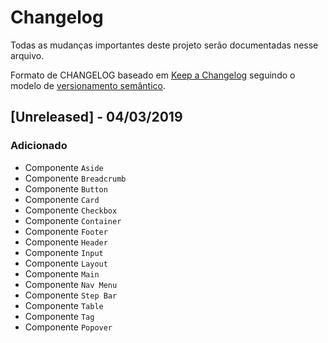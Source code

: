 # Changelog

Todas as mudanças importantes deste projeto serão documentadas nesse arquivo.

Formato de CHANGELOG baseado em [Keep a Changelog](https://keepachangelog.com/pt-BR/1.0.0/) seguindo o modelo de [versionamento semântico](https://semver.org/lang/pt-BR/).

## [Unreleased] - 04/03/2019

### Adicionado
- Componente `Aside`
- Componente `Breadcrumb`
- Componente `Button`
- Componente `Card`
- Componente `Checkbox`
- Componente `Container`
- Componente `Footer`
- Componente `Header`
- Componente `Input`
- Componente `Layout`
- Componente `Main`
- Componente `Nav Menu`
- Componente `Step Bar`
- Componente `Table`
- Componente `Tag`
- Componente `Popover`
